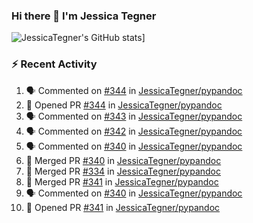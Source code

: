 ### Hi there 👋 I'm Jessica Tegner

![JessicaTegner's GitHub stats](https://github-readme-stats.vercel.app/api?username=jessicategner)]


### :zap: Recent Activity

<!--START_SECTION:activity-->
1. 🗣 Commented on [#344](https://github.com/JessicaTegner/pypandoc/pull/344#issuecomment-1747426257) in [JessicaTegner/pypandoc](https://github.com/JessicaTegner/pypandoc)
2. 💪 Opened PR [#344](https://github.com/JessicaTegner/pypandoc/pull/344) in [JessicaTegner/pypandoc](https://github.com/JessicaTegner/pypandoc)
3. 🗣 Commented on [#343](https://github.com/JessicaTegner/pypandoc/issues/343#issuecomment-1747269428) in [JessicaTegner/pypandoc](https://github.com/JessicaTegner/pypandoc)
4. 🗣 Commented on [#342](https://github.com/JessicaTegner/pypandoc/issues/342#issuecomment-1711849604) in [JessicaTegner/pypandoc](https://github.com/JessicaTegner/pypandoc)
5. 🗣 Commented on [#340](https://github.com/JessicaTegner/pypandoc/pull/340#issuecomment-1711848090) in [JessicaTegner/pypandoc](https://github.com/JessicaTegner/pypandoc)
6. 🎉 Merged PR [#340](https://github.com/JessicaTegner/pypandoc/pull/340) in [JessicaTegner/pypandoc](https://github.com/JessicaTegner/pypandoc)
7. 🎉 Merged PR [#334](https://github.com/JessicaTegner/pypandoc/pull/334) in [JessicaTegner/pypandoc](https://github.com/JessicaTegner/pypandoc)
8. 🎉 Merged PR [#341](https://github.com/JessicaTegner/pypandoc/pull/341) in [JessicaTegner/pypandoc](https://github.com/JessicaTegner/pypandoc)
9. 🗣 Commented on [#340](https://github.com/JessicaTegner/pypandoc/pull/340#issuecomment-1701121611) in [JessicaTegner/pypandoc](https://github.com/JessicaTegner/pypandoc)
10. 💪 Opened PR [#341](https://github.com/JessicaTegner/pypandoc/pull/341) in [JessicaTegner/pypandoc](https://github.com/JessicaTegner/pypandoc)
<!--END_SECTION:activity-->
